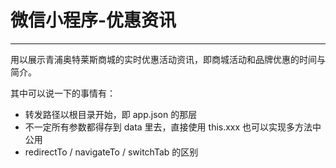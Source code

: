 # 微信小程序-优惠资讯
---

用以展示青浦奥特莱斯商城的实时优惠活动资讯，即商城活动和品牌优惠的时间与简介。

其中可以说一下的事情有：

* 转发路径以根目录开始，即 app.json 的那层
* 不一定所有参数都得存到 data 里去，直接使用 this.xxx 也可以实现多方法中公用
* redirectTo / navigateTo / switchTab 的区别